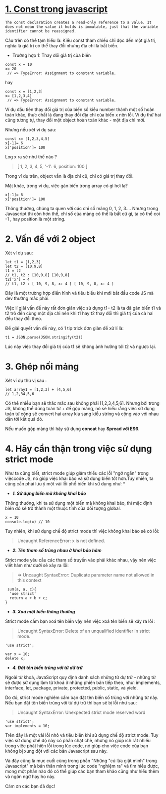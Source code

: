 # [1. Const  trong javascript](https://developer.mozilla.org/en-US/docs/Web/JavaScript/Reference/Statements/const)
```
The const declaration creates a read-only reference to a value. It does not mean the value it holds is immutable, just that the variable identifier cannot be reassigned.
```
Câu trên có thể tạm hiểu là: Kiểu const tham chiếu chỉ đọc đến một giá trị, nghĩa là giá trị có thể thay đổi nhưng địa chỉ là bất biến.
- Trường hợp 1: Thay đổi giá trị của biến 
```
const x = 10 
x= 20 
 // => TypeError: Assignment to constant variable.
```
hay 

```
const x = [1,2,3] 
x= [1,2,3,4]
 // => TypeError: Assignment to constant variable.
```
Ví dụ đầu tiên thay đổi giá trị của biến số kiểu number thành một số hoàn toàn khác, thực chất là đang thay đổi địa chỉ của biến x nên lỗi.
Ví dụ thứ hai  cũng tương tự, thay đổi một object hoàn toàn khác - một địa chỉ mới.

Nhưng nếu xét ví dụ sau: 
```
const x= [1,2,3,4,5]
x[-1]= 6 
x['position']= 100
```
Log  x ra sẽ như thế nào ? 
>[ 1, 2, 3, 4, 5, '-1': 6, position: 100 ]

Trong ví dụ trên, object vẫn là địa chỉ cũ, chỉ có giá trị thay đổi.

Mặt khác, trong ví dụ,  việc gán biến trong array có gì hơi lạ? 
```
x[-1]= 6 
x['position']= 100
```
Thông thường, chúng ta quen với các chỉ số mảng 0, 1, 2, 3....
Nhưng trong Javascript thì còn hơn thế, chỉ số của mảng có thể là bất cứ gì, ta có thể coi -1 , hay position là một string.

# 2. Vấn đề với 2 object
Xét ví dụ sau: 
```
let t1 = [1,2,3]
let t2 = [10,9,8]
t1 = t2 
// t1, t2 : [10,9,8] [10,9,8] 
t2['x'] = 4
// t1, t2 : [ 10, 9, 8, x: 4 ] [ 10, 9, 8, x: 4 ]
```
Đây là một trường hợp điển hình và tiêu biểu khi mới bắt đầu code JS mà dev thường mắc phải.

Việc lí giải vấn đề này rất đơn giản việc sử dụng t1= t2 là ta đã gán biến t1 và t2 trỏ đến cùng một địa chỉ nên khi t1 hay t2 thay đổi thì giá trị của cả hai đều thay đổi theo. 

Để giải quyết vấn đề này, có 1 tip trick đơn giản để xử lí là: 
```
t1 = JSON.parse(JSON.stringify(t2))
```
Lúc này việc thay đổi giá trị của t1 sẽ không ảnh hưởng tới t2 và ngược lại.

# 3. Ghép nối mảng 
Xét ví dụ thú vị sau : 
```
let array1 = [1,2,3] + [4,5,6]
// 1,2,34,5,6 
```
Có thể nhiều bạn sẽ thắc mắc sau không phải [1,2,3,4,5,6]. Nhưng bởi trong JS, không thể dùng toán tử + để gộp mảng, nó sẽ hiểu rằng việc sử dụng toán tử cộng sẽ convert hai array kia sang kiểu string và cộng vào với nhau dẫn tới kết quả đó. 

Nếu muốn gộp mảng thì hãy sử dụng **concat** hay  **Spread với ES6**.

# 4. Hãy cẩn thận trong việc sử dụng strict mode
Như ta cũng biết, strict mode giúp giảm thiểu các lỗi "ngớ ngẩn"  trong việccode JS, nó giúp việc khai báo và sử dụng biến tốt hơn.Tuy nhiên, ta cũng cần phải lưu ý một vài lỗi phổ biến khi sử dụng như: 
* 
* ***1. Sử dụng biến mà không khai báo***

Thông thường, khi ta sử dụng một biến mà không khai báo, thì mặc định biến đó sẽ trở thành một thuộc tính của đối tượng global.
```
x = 10 
console.log(x) // 10 
```

Tuy nhiên, khi sử dụng chế độ strict mode thì việc không khai báo sẽ có lỗi: 
>  Uncaught ReferenceError: x is not defined.

* ***2. Tên tham số trùng nhau ở khai báo hàm***

Strict mode yêu cầu các tham số truyền vào phải khác nhau, vậy nên việc viết hàm như dưới sẽ xảy ra lỗi: 
> => Uncaught SyntaxError: Duplicate parameter name not allowed in this context
```
 sum(a, a, c){
  'use strict'
  return a + b + c;
}
```

* ***3. Xoá một biến thông thường***

Strict mode cấm bạn xoá tên biến vậy nên việc xoá tên biến sẽ xảy ra lỗi : 
> Uncaught SyntaxError: Delete of an unqualified identifier in strict mode.
```
'use strict';

var x = 10;
delete x;
```

* ***4.  Đặt tên biến trùng với từ dữ trữ***

Ngoài từ khoá, JavaScript quy định danh sách những từ dự trữ – những từ sẽ được sử dụng làm từ khoá ở những phiên bản tiếp theo, như: implements, interface, let, package, private, protected, public, static, và yield.

Do đó, strict mode nghiêm cấm bạn đặt tên biến số trùng với những từ này. Nếu bạn đặt tên biến trùng với từ dự trữ thì bạn sẽ bị lỗi như sau:

> Uncaught SyntaxError: Unexpected strict mode reserved word
```
'use strict';
var implements = 10;
```

Trên đây là một vài lỗi nhỏ và tiêu biển khi sử dụng chế độ strict mode. Tuy việc sử dụng chế độ này có phần chặt chẽ, nhưng nó giúp ích rất nhiều trong việc phát hiện lỗi trong lúc code, nó giúp cho việc code của bạn không bị xung đột với các bản Javascript sau này.

Và đây cũng là mục cuối cùng trong phần "Những "cú lừa giật mình" trong Javascript" mà bản thân mình trong lúc code "nghiệm ra" và tìm hiểu được, mong một phần nào đó có thể giúp các bạn tham khảo cũng như hiểu thêm và ngôn ngữ hay ho này.

Cám ơn các bạn đã đọc!